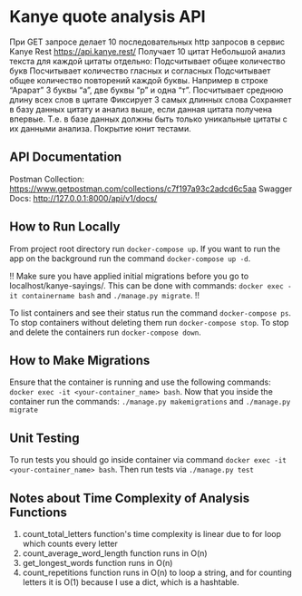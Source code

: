 # Kanye quote analysis API
При GET запросе делает 10 последовательных http запросов в сервис Kanye Rest https://api.kanye.rest/
Получaeт 10 цитат
Небольшой анализ текста для каждой цитаты отдельно:
Подсчитывает общее количество букв
Посчитывает количество гласных и согласных
Подсчитывает общее количество повторений каждой буквы. Например в строке “Арарат” 3 буквы “а”, две буквы “р” и одна “т”.
Посчитывает среднюю длину всех слов в цитате
Фиксирует 3 самых длинных слова
Сохраняет в базу данных цитату и анализ выше, если данная цитата получена впервые. Т.е. в базе данных должны быть только уникальные цитаты с их данными анализа.
Покрытие юнит тестами.

## API Documentation
Postman Collection: https://www.getpostman.com/collections/c7f197a93c2adcd6c5aa
Swagger Docs: http://127.0.0.1:8000/api/v1/docs/

## How to Run Locally
From project root directory run `docker-compose up`. If you want to run the app on the background
run the command `docker-compose up -d`.

!! Make sure you have applied initial migrations before you go to localhost/kanye-sayings/.
This can be done with commands: `docker exec -it containername bash` and `./manage.py migrate`.
!!

To list containers and see their status run the command `docker-compose ps`.
To stop containers without deleting them run `docker-compose stop`.
To stop and delete the containers run `docker-compose down`.

## How to Make Migrations
Ensure that the container is running and use the following commands: `docker exec -it <your-container_name> bash`.
Now that you inside the container run the commands: `./manage.py makemigrations` and `./manage.py migrate`

## Unit Testing
To run tests you should go inside container via command `docker exec -it <your-container_name> bash`.
Then run tests via `./manage.py test`

## Notes about Time Complexity of Analysis Functions
1. count_total_letters function's time complexity is linear due to for loop which counts every letter
2. count_average_word_length function runs in O(n)
3. get_longest_words function runs in O(n)
4. count_repetitions function runs in O(n) to loop a string, and for counting letters it is O(1) because I use a dict, which is a hashtable.
